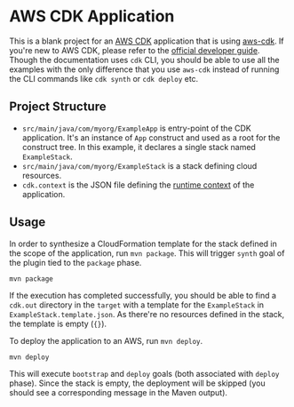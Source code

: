 # AWS CDK Application

This is a blank project for an [AWS CDK][1] application that is using [aws-cdk][2]. If 
you're new to AWS CDK, please refer to the [official developer guide][4]. Though the documentation uses 
`cdk` CLI, you should be able to use all the examples with the only difference that you use 
`aws-cdk` instead of running the CLI commands like `cdk synth` or `cdk deploy` etc.

## Project Structure

* `src/main/java/com/myorg/ExampleApp` is entry-point of the CDK application. It's an instance of `App` 
construct and used as a root for the construct tree. In this example, it declares a single stack named 
`ExampleStack`.
* `src/main/java/com/myorg/ExampleStack` is a stack defining cloud resources.
* `cdk.context` is the JSON file defining the [runtime context][3] of the application.

## Usage

In order to synthesize a CloudFormation template for the stack defined in the scope of the application,
run `mvn package`. This will trigger `synth` goal of the plugin tied to the `package` phase.
```
mvn package
```
If the execution has completed successfully, you should be able to find a `cdk.out` directory in the 
`target` with a template for the `ExampleStack` in `ExampleStack.template.json`. As there're no resources
defined in the stack, the template is empty (`{}`).

To deploy the application to an AWS, run `mvn deploy`. 
```
mvn deploy
```
This will execute `bootstrap` and `deploy` goals (both associated with `deploy` phase). Since the stack is 
empty, the deployment will be skipped (you should see a corresponding message in the Maven output).


[1]: https://aws.amazon.com/cdk
[2]: https://github.com/datasprayio/aws-cdk-4j
[3]: https://docs.aws.amazon.com/cdk/latest/guide/context.html
[4]: https://docs.aws.amazon.com/cdk/latest/guide/home.html
